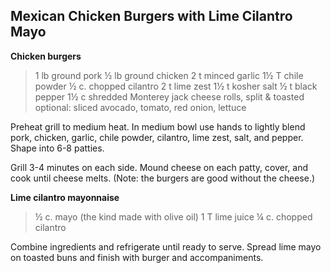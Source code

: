 ## Mexican Chicken Burgers with Lime Cilantro Mayo

**Chicken burgers**

> 1 lb ground pork
> ½ lb ground chicken
> 2 t minced garlic
> 1½ T chile powder
> ½ c. chopped cilantro
> 2 t lime zest
> 1½ t kosher salt
> ½ t black pepper
> 1½ c shredded Monterey jack cheese
> rolls, split & toasted
> optional: sliced avocado, tomato, red onion, lettuce

Preheat grill to medium heat. In medium bowl use hands to lightly blend pork,
chicken, garlic, chile powder, cilantro, lime zest, salt, and pepper. Shape
into 6-8 patties.

Grill 3-4 minutes on each side.  Mound cheese on each patty, cover, and cook
until cheese melts.  (Note: the burgers are good without the cheese.)

**Lime cilantro mayonnaise**

> ½ c. mayo (the kind made with olive oil)
> 1 T lime juice
> ¼ c. chopped cilantro

Combine ingredients and refrigerate until ready to serve.  Spread lime mayo on
toasted buns and finish with burger and accompaniments.